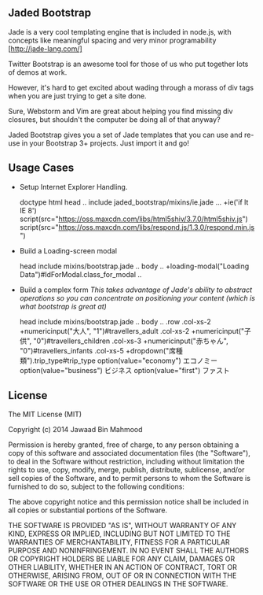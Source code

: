 Jaded Bootstrap
---------------

Jade is a very cool templating engine that is included in node.js, with concepts like meaningful spacing and very minor programability [http://jade-lang.com/]

Twitter Bootstrap is an awesome tool for those of us who put together lots of demos at work.

However, it's hard to get excited about wading through a morass of div tags when you are just trying to get a site done.

Sure, Webstorm and Vim are great about helping you find missing div closures, but shouldn't the computer be doing all of that anyway?

Jaded Bootstrap gives you a set of Jade templates that you can use and re-use in your Bootstrap 3+ projects.  Just import it and go!

Usage Cases
-----------

- Setup Internet Explorer Handling.

    doctype html
    head
        ..
        include jaded_bootstrap/mixins/ie.jade
        ...
        +ie('if lt IE 8')
            script(src="https://oss.maxcdn.com/libs/html5shiv/3.7.0/html5shiv.js")
            script(src="https://oss.maxcdn.com/libs/respond.js/1.3.0/respond.min.js")

- Build a Loading-screen modal

    head
        include mixins/bootstrap.jade
        ..
    body
        ..
        +loading-modal("Loading Data")#IdForModal.class_for_modal
        ..



- Build a complex form
_This takes advantage of Jade's ability to abstract operations so you can concentrate on positioning your content (which is what bootstrap is great at)_

    head
        include mixins/bootstrap.jade
        ..
    body
        ..
        .row
            .col-xs-2
                +numericinput("大人", "1")#travellers_adult
            .col-xs-2
                +numericinput("子供", "0")#travellers_children
            .col-xs-3
                +numericinput("赤ちゃん", "0")#travellers_infants
            .col-xs-5
                +dropdown("席種類").trip_type#trip_type
                    option(value="economy") エコノミー
                    option(value="business") ビジネス
                    option(value="first") ファスト


License
-------
The MIT License (MIT)

Copyright (c) 2014 Jawaad Bin Mahmood

Permission is hereby granted, free of charge, to any person obtaining a copy
of this software and associated documentation files (the "Software"), to deal
in the Software without restriction, including without limitation the rights
to use, copy, modify, merge, publish, distribute, sublicense, and/or sell
copies of the Software, and to permit persons to whom the Software is
furnished to do so, subject to the following conditions:

The above copyright notice and this permission notice shall be included in
all copies or substantial portions of the Software.

THE SOFTWARE IS PROVIDED "AS IS", WITHOUT WARRANTY OF ANY KIND, EXPRESS OR
IMPLIED, INCLUDING BUT NOT LIMITED TO THE WARRANTIES OF MERCHANTABILITY,
FITNESS FOR A PARTICULAR PURPOSE AND NONINFRINGEMENT. IN NO EVENT SHALL THE
AUTHORS OR COPYRIGHT HOLDERS BE LIABLE FOR ANY CLAIM, DAMAGES OR OTHER
LIABILITY, WHETHER IN AN ACTION OF CONTRACT, TORT OR OTHERWISE, ARISING FROM,
OUT OF OR IN CONNECTION WITH THE SOFTWARE OR THE USE OR OTHER DEALINGS IN
THE SOFTWARE.

